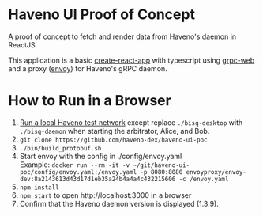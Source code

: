 # Haveno UI Proof of Concept

A proof of concept to fetch and render data from Haveno's daemon in ReactJS.

This application is a basic [create-react-app](https://github.com/facebook/create-react-app) with typescript using [grpc-web](https://github.com/grpc/grpc-web) and a proxy ([envoy](https://www.envoyproxy.io/)) for Haveno's gRPC daemon.

# How to Run in a Browser

1. [Run a local Haveno test network](https://github.com/woodser/haveno#running-a-local-haveno-test-network) except replace `./bisq-desktop` with `./bisq-daemon` when starting the arbitrator, Alice, and Bob.
2. `git clone https://github.com/haveno-dex/haveno-ui-poc`
3. `./bin/build_protobuf.sh`
4. Start envoy with the config in ./config/envoy.yaml<br>
  Example: `docker run --rm -it -v ~/git/haveno-ui-poc/config/envoy.yaml:/envoy.yaml -p 8080:8080 envoyproxy/envoy-dev:8a2143613d43d17d1eb35a24b4a4a4c432215606 -c /envoy.yaml`
5. `npm install`
6. `npm start` to open http://localhost:3000 in a browser
7. Confirm that the Haveno daemon version is displayed (1.3.9).
